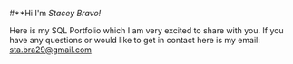 #**Hi I'm _Stacey Bravo!_

Here is my SQL Portfolio which I am very excited to share with you. 
If you have any questions or would like to get in contact here is my email: sta.bra29@gmail.com 
